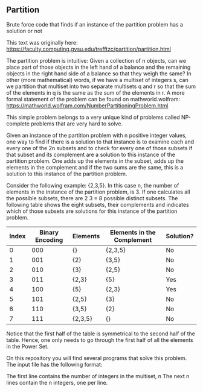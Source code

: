 ## Partition
Brute force code that finds if an instance of the partition problem has a solution or not

This text was originally here: https://faculty.computing.gvsu.edu/trefftzc/partition/partition.html

The partition problem is intuitive: Given a collection of n objects, can we place part of those objects in the left hand of a balance and the remaining objects in the right hand side of a balance so that they weigh the same? In other (more mathematical) words, if we have a multiset of integers s, can we partition that multiset into two separate multisets q and r so that the sum of the elements in q is the same as the sum of the elements in r. A more formal statement of the problem can be found on mathworld.wolfram: https://mathworld.wolfram.com/NumberPartitioningProblem.html

This simple problem belongs to a very unique kind of problems called NP-complete problems that are very hard to solve.

Given an instance of the partition problem with n positive integer values, one way to find if there is a solution to that instance is to examine each and every one of the 2n subsets and to check for every one of those subsets if that subset and its complement are a solution to this instance of the partition problem. One adds up the elements in the subset, adds up the elements in the complement and if the two sums are the same, this is a solution to this instance of the partition problem.

Consider the following example: {2,3,5}. In this case n, the number of elements in the instance of the partition problem, is 3. If one calculates all the possible subsets, there are 2 3 = 8 possible distinct subsets. The following table shows the eight subsets, their complements and indicates which of those subsets are solutions for this instance of the partition problem.


| Index	| Binary Encoding	|  Elements	| Elements in the Complement	|  Solution? |
|-------|-----------------|-----------|-----------------------------|------------|
|0	    | 000	|{}	    |{2,3,5}	|No | 
|1	    | 001	|{2}	  |{3,5}	  |No |
|2	    | 010	|{3}	  |{2,5}	  |No |
|3	    | 011	|{2,3}  |{5}	    |Yes|
|4	    | 100	|{5}	  |{2,3}	  |Yes|
|5	    | 101	|{2,5}  |{3}	    |No |
|6	    | 110	|{3,5}  |	{2}	    |No |
|7	    | 111	|{2,3,5}|	{}	    |No |

Notice that the first half of the table is symmetrical to the second half of the table. Hence, one only needs to go through the first half of all the elements in the Power Set.

On this repository you will find several programs that solve this problem. The input file has the following format:

The first line contains the number of integers in the multiset, n
The next n lines contain the n integers, one per line.
